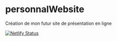 # personnalWebsite
Création de mon futur site de présentation en ligne

[![Netlify Status](https://api.netlify.com/api/v1/badges/36219dc6-ddcd-4bc7-896d-f1871863cd40/deploy-status)](https://app.netlify.com/sites/ludovic-jorge-do-marco/deploys)

